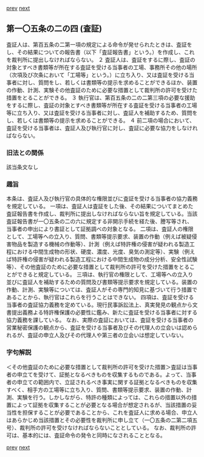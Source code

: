 [prev](/specific/markdowns/特許法/140_Mp-Ch_4-Se_2-At_105_2_3.md)
[next](/specific/markdowns/特許法/142_Mp-Ch_4-Se_2-At_105_2_5.md)
## 第一〇五条の二の四 (査証)
査証人は、第百五条の二第一項の規定による命令が発せられたときは、査証をし、その結果についての報告書（以下「査証報告書」という。）を作成し、これを裁判所に提出しなければならない。
２ 査証人は、査証をするに際し、査証の対象とすべき書類等が所在する査証を受ける当事者の工場、事務所その他の場所（次項及び次条において「工場等」という。）に立ち入り、又は査証を受ける当事者に対し、質問をし、若しくは書類等の提示を求めることができるほか、装置の作動、計測、実験その他査証のために必要な措置として裁判所の許可を受けた措置をとることができる。
３ 執行官は、第百五条の二の二第三項の必要な援助をするに際し、査証の対象とすべき書類等が所在する査証を受ける当事者の工場等に立ち入り、又は査証を受ける当事者に対し、査証人を補助するため、質問をし、若しくは書類等の提示を求めることができる。
４ 前二項の場合において、査証を受ける当事者は、査証人及び執行官に対し、査証に必要な協力をしなければならない。

### 旧法との関係
該当条文なし

### 趣旨
本条は、査証人及び執行官の具体的な権限並びに査証を受ける当事者の協力義務を規定している。
一項は、査証人は査証をした後、その結果についてまとめた査証報告書を作成し、裁判所に提出しなければならない旨を規定している。当該査証報告書が一〇五条の二の六に規定する非開示手続を経た後、謄写等され、当事者の申出により書証として証拠調べの対象となる。
二項は、査証人の権限として、工場等への立入り、質問、書類等提示要求、装置の作動（例えば被疑侵害物品を製造する機械の作動等）、計測（例えば特許権の侵害が疑われる製造工程における中間生成物の形状、硬度、濃度、光度、臭気の測定等）、実験（例えば特許権の侵害が疑われる製造工程における中間生成物の成分分析、安全性試験等）、その他査証のために必要な措置として裁判所の許可を受けた措置をとることができると規定している。
三項は、執行官の権限として、工場等への立入り並びに査証人を補助するための質問及び書類等提示要求を規定している。装置の作動、計測、実験等については、査証人がその専門的知見に基づいて行う措置であることから、執行官はこれらを行うことはできない。
四項は、査証を受ける当事者の査証協力義務を定めている。現行民事訴訟法上、真実発見の観点から文書提出義務よる特許権保護の必要性に鑑み、新たに査証を受ける当事者に対する協力義務を課している。
なお、実際の査証においては、査証を受ける当事者の営業秘密保護の観点から、査証を受ける当事者及びその代理人の立会いは認められるが、査証の申立人及びその代理人や第三者の立会いは想定していない。

### 字句解説
＜その他査証のために必要な措置として裁判所の許可を受けた措置＞査証は当事者の申立てを受けて、証拠となるべきものを収集するものである。よって、当事者の申立ての範囲内で、立証されるべき事実に関する証拠となるべきものを収集すべく、相手方の工場等に立ち入り、質問、書類等提示要求、装置の作動、計測、実験を行う。しかしながら、特許の種類によっては、これらの措置以外の措置によって証拠を収集することが必要となる場合が想定されるが、当該措置の妥当性を担保することが必要であることから、これを査証人に求める場合、申立人はあらかじめ当該措置とその必要性を裁判所に申し立て（一〇五条の二第二項五号）、裁判所の許可を受けなければならないこととしている。
なお、裁判所の許可は、基本的には、査証命令の発令と同時になされることとなる。

[prev](/specific/markdowns/特許法/140_Mp-Ch_4-Se_2-At_105_2_3.md)
[next](/specific/markdowns/特許法/142_Mp-Ch_4-Se_2-At_105_2_5.md)